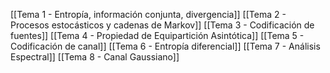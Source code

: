 [[Tema 1 - Entropía, información conjunta, divergencia]]
[[Tema 2 - Procesos estocásticos y cadenas de Markov]]
[[Tema 3 - Codificación de fuentes]]
[[Tema 4 - Propiedad de Equipartición Asintótica]]
[[Tema 5 - Codificación de canal]]
[[Tema 6 - Entropía diferencial]]
[[Tema 7 - Análisis Espectral]]
[[Tema 8 - Canal Gaussiano]]